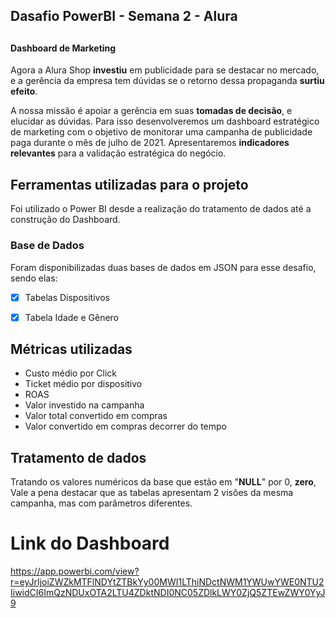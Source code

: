 <h2>Dasafio PowerBI - Semana 2 - Alura<h2>

#### Dashboard de Marketing

Agora a Alura Shop **investiu** em publicidade para se destacar no mercado, e a gerência da empresa tem dúvidas se o retorno dessa propaganda **surtiu efeito**.

A nossa missão é apoiar a gerência em suas **tomadas de decisão**, e elucidar as dúvidas. Para isso desenvolveremos um dashboard estratégico de marketing com o objetivo de monitorar uma campanha de publicidade paga durante o mês de julho de 2021. Apresentaremos **indicadores relevantes** para a validação estratégica do negócio.



## Ferramentas utilizadas para o projeto

Foi utilizado o Power BI desde a realização do tratamento de dados até a construção do Dashboard.

### Base de Dados

Foram disponibilizadas duas bases de dados em JSON para esse desafio, sendo elas:

- [x] Tabelas Dispositivos
- [x] Tabela Idade e Gênero



## Métricas utilizadas

- Custo médio por Click
- Ticket médio por dispositivo
- ROAS
- Valor investido na campanha
- Valor total convertido em compras
- Valor convertido em compras decorrer do tempo



## Tratamento de dados

Tratando os valores numéricos da base que estão em "**NULL**" por 0, **zero**, Vale a pena destacar que as tabelas apresentam 2 visões da mesma campanha, mas com parâmetros diferentes.



# Link do Dashboard

https://app.powerbi.com/view?r=eyJrIjoiZWZkMTFlNDYtZTBkYy00MWI1LThiNDctNWM1YWUwYWE0NTU2IiwidCI6ImQzNDUxOTA2LTU4ZDktNDI0NC05ZDlkLWY0ZjQ5ZTEwZWY0YyJ9

